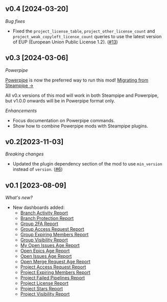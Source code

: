 ## v0.4 [2024-03-20]

_Bug fixes_

- Fixed the `project_license_table`, `project_other_license_count` and `project_weak_copyleft_license_count` queries to use the latest version of EUP (European Union Public License 1.2). ([#13](https://github.com/turbot/steampipe-mod-gitlab-insights/pull/13))

## v0.3 [2024-03-06]

_Powerpipe_

[Powerpipe](https://powerpipe.io) is now the preferred way to run this mod!  [Migrating from Steampipe →](https://powerpipe.io/blog/migrating-from-steampipe)

All v0.x versions of this mod will work in both Steampipe and Powerpipe, but v1.0.0 onwards will be in Powerpipe format only.

_Enhancements_

- Focus documentation on Powerpipe commands.
- Show how to combine Powerpipe mods with Steampipe plugins.

## v0.2[2023-11-03]

_Breaking changes_

- Updated the plugin dependency section of the mod to use `min_version` instead of `version`. ([#6](https://github.com/turbot/steampipe-mod-gitlab-insights/pull/6))

## v0.1 [2023-08-09]

_What's new?_

- New dashboards added:
  - [Branch Activity Report](https://hub.steampipe.io/mods/turbot/gitlab_insights/dashboards/dashboard.branch_activity_report)
  - [Branch Protection Report](https://hub.steampipe.io/mods/turbot/gitlab_insights/dashboards/dashboard.branch_protection_report)
  - [Group 2FA Report](https://hub.steampipe.io/mods/turbot/gitlab_insights/dashboards/dashboard.group_2fa_report)
  - [Group Access Request Report](https://hub.steampipe.io/mods/turbot/gitlab_insights/dashboards/dashboard.group_access_request_report)
  - [Group Expiring Members Report](https://hub.steampipe.io/mods/turbot/gitlab_insights/dashboards/dashboard.group_expiring_member_report)
  - [Group Visibility Report](https://hub.steampipe.io/mods/turbot/gitlab_insights/dashboards/dashboard.group_visibility_report)
  - [My Open Issues Age Report](https://hub.steampipe.io/mods/turbot/gitlab_insights/dashboards/dashboard.issue_my_open_age_report)
  - [Open Epics Age Report](https://hub.steampipe.io/mods/turbot/gitlab_insights/dashboards/dashboard.epic_open_age_report)
  - [Open Issues Age Report](https://hub.steampipe.io/mods/turbot/gitlab_insights/dashboards/dashboard.issue_open_age_report)
  - [Open Merge Request Age Report](https://hub.steampipe.io/mods/turbot/gitlab_insights/dashboards/dashboard.merge_request_open_age_report)
  - [Project Access Request Report](https://hub.steampipe.io/mods/turbot/gitlab_insights/dashboards/dashboard.project_access_request_report)
  - [Project Expiring Members Report](https://hub.steampipe.io/mods/turbot/gitlab_insights/dashboards/dashboard.project_expiring_member_report)
  - [Project Failed Pipelines Report](https://hub.steampipe.io/mods/turbot/gitlab_insights/dashboards/dashboard.project_failed_pipeline_report)
  - [Project License Report](https://hub.steampipe.io/mods/turbot/gitlab_insights/dashboards/dashboard.project_license_report)
  - [Project Stars Report](https://hub.steampipe.io/mods/turbot/gitlab_insights/dashboards/dashboard.project_star_report)
  - [Project Visibility Report](https://hub.steampipe.io/mods/turbot/gitlab_insights/dashboards/dashboard.project_visibility_report)
